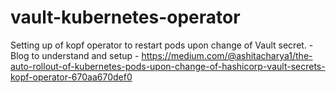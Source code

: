 # vault-kubernetes-operator
Setting up of kopf operator to restart pods upon change of Vault secret. - Blog to understand and setup - https://medium.com/@ashitacharya1/the-auto-rollout-of-kubernetes-pods-upon-change-of-hashicorp-vault-secrets-kopf-operator-670aa670def0
